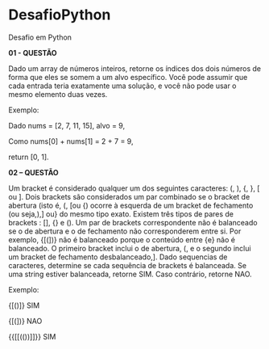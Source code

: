 # DesafioPython
Desafio em Python 


**01 - QUESTÃO**

Dado um array de números inteiros, retorne os índices dos dois números de forma que eles se 
somem a um alvo específico.
Você pode assumir que cada entrada teria exatamente uma solução, e você não pode usar o 
mesmo elemento duas vezes.

Exemplo:

Dado nums = [2, 7, 11, 15], alvo = 9,

Como nums[0] + nums[1] = 2 + 7 = 9,

return [0, 1].



**02 – QUESTÃO**

Um bracket é considerado qualquer um dos seguintes caracteres: (, ), {, }, [ ou ].
Dois brackets são considerados um par combinado se o bracket de abertura (isto é, (, [ou {) ocorre à esquerda de um 
bracket de fechamento (ou seja,),] ou} do mesmo tipo exato. Existem três tipos de pares de brackets : [], {} e ().
Um par de brackets correspondente não é balanceado se o de abertura e o de fechamento não corresponderem entre 
si. Por exemplo, {[(])} não é balanceado porque o conteúdo entre {e} não é balanceado. O primeiro bracket inclui o 
de abertura, (, e o segundo inclui um bracket de fechamento desbalanceado,].
Dado sequencias de caracteres, determine se cada sequência de brackets é balanceada. Se uma string estiver 
balanceada, retorne SIM. Caso contrário, retorne NAO.

Exemplo:

{[()]} SIM

{[(])} NAO

{{[[(())]]}} SIM



